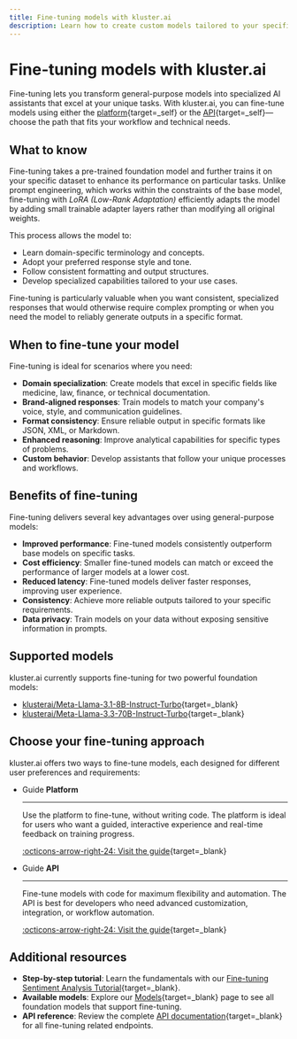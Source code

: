```yaml
---
title: Fine-tuning models with kluster.ai
description: Learn how to create custom models tailored to your specific tasks by fine-tuning foundation models with your own data using the kluster.ai platform.
---
```


# Fine-tuning models with kluster.ai

Fine-tuning lets you transform general-purpose models into specialized AI assistants that excel at your unique tasks. With kluster.ai, you can fine-tune models using either the [platform](/get-started/fine-tuning/platform/){target=_self} or the [API](/get-started/fine-tuning/api/){target=_self}—choose the path that fits your workflow and technical needs.

## What to know

Fine-tuning takes a pre-trained foundation model and further trains it on your specific dataset to enhance its performance on particular tasks. Unlike prompt engineering, which works within the constraints of the base model, fine-tuning with _LoRA (Low-Rank Adaptation)_ efficiently adapts the model by adding small trainable adapter layers rather than modifying all original weights.

This process allows the model to:

- Learn domain-specific terminology and concepts.
- Adopt your preferred response style and tone.
- Follow consistent formatting and output structures.
- Develop specialized capabilities tailored to your use cases.

Fine-tuning is particularly valuable when you want consistent, specialized responses that would otherwise require complex prompting or when you need the model to reliably generate outputs in a specific format.

## When to fine-tune your model

Fine-tuning is ideal for scenarios where you need:

- **Domain specialization**: Create models that excel in specific fields like medicine, law, finance, or technical documentation.
- **Brand-aligned responses**: Train models to match your company's voice, style, and communication guidelines.
- **Format consistency**: Ensure reliable output in specific formats like JSON, XML, or Markdown.
- **Enhanced reasoning**: Improve analytical capabilities for specific types of problems.
- **Custom behavior**: Develop assistants that follow your unique processes and workflows.

## Benefits of fine-tuning

Fine-tuning delivers several key advantages over using general-purpose models:

- **Improved performance**: Fine-tuned models consistently outperform base models on specific tasks.
- **Cost efficiency**: Smaller fine-tuned models can match or exceed the performance of larger models at a lower cost.
- **Reduced latency**: Fine-tuned models deliver faster responses, improving user experience.
- **Consistency**: Achieve more reliable outputs tailored to your specific requirements.
- **Data privacy**: Train models on your data without exposing sensitive information in prompts.

## Supported models

kluster.ai currently supports fine-tuning for two powerful foundation models:

- [klusterai/Meta-Llama-3.1-8B-Instruct-Turbo](https://docs.kluster.ai/get-started/models/){target=_blank}
- [klusterai/Meta-Llama-3.3-70B-Instruct-Turbo](https://docs.kluster.ai/get-started/models/){target=_blank} 

## Choose your fine-tuning approach

kluster.ai offers two ways to fine-tune models, each designed for different user preferences and requirements:

<div class="grid cards" markdown>

-   <span class="badge guide">Guide</span> __Platform__

    ---

    Use the platform to fine-tune, without writing code. The platform is ideal for users who want a guided, interactive experience and real-time feedback on training progress.

    [:octicons-arrow-right-24: Visit the guide](/get-started/fine-tuning/platform/){target=_blank}

-   <span class="badge guide">Guide</span> __API__

    ---

    Fine-tune models with code for maximum flexibility and automation. The API is best for developers who need advanced customization, integration, or workflow automation.

    [:octicons-arrow-right-24: Visit the guide](/get-started/fine-tuning/api/){target=_blank}

</div>

## Additional resources

- **Step-by-step tutorial**: Learn the fundamentals with our [Fine-tuning Sentiment Analysis Tutorial](https://docs.kluster.ai/tutorials/klusterai-api/finetuning-sent-analysis/){target=_blank}.
- **Available models**: Explore our [Models](/get-started/models/){target=_blank} page to see all foundation models that support fine-tuning.
- **API reference**: Review the complete [API documentation](/api-reference/reference/){target=_blank} for all fine-tuning related endpoints.
